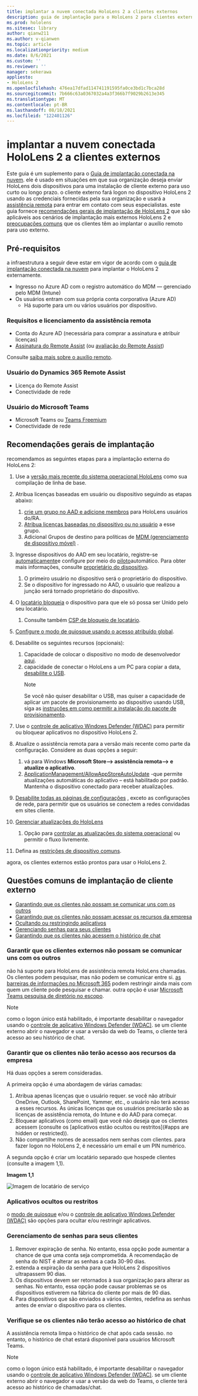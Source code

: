 ```yaml
---
title: implantar a nuvem conectada HoloLens 2 a clientes externos
description: guia de implantação para o HoloLens 2 para clientes externos (com o auxílio remoto como exemplo)
ms.prod: hololens
ms.sitesec: library
author: qianw211
ms.author: v-qianwen
ms.topic: article
ms.localizationpriority: medium
ms.date: 8/6/2021
ms.custom: ''
ms.reviewer: ''
manager: sekerawa
appliesto:
- HoloLens 2
ms.openlocfilehash: 476ea17dfad114741191595fa0ce3bd1c7bca28d
ms.sourcegitcommit: 7b666c63a0367032a4a3f366b7f9029b2613e345
ms.translationtype: MT
ms.contentlocale: pt-BR
ms.lasthandoff: 08/18/2021
ms.locfileid: "122401126"
---
```

# <a name="deploy-cloud-connected-hololens-2-to-external-clients"></a>implantar a nuvem conectada HoloLens 2 a clientes externos

Este guia é um suplemento para o [Guia de implantação conectada na nuvem](hololens2-cloud-connected-overview.md). ele é usado em situações em que sua organização deseja enviar HoloLens dois dispositivos para uma instalação de cliente externo para uso curto ou longo prazo. o cliente externo fará logon no dispositivo HoloLens 2 usando as credenciais fornecidas pela sua organização e usará a [assistência remota](/dynamics365/mixed-reality/remote-assist/ra-overview) para entrar em contato com seus especialistas. este guia fornece [recomendações gerais de implantação de HoloLens 2](#general-deployment-recommendations) que são aplicáveis aos cenários de implantação mais externos HoloLens 2 e [preocupações comuns](#common-external-client-deployment-concerns) que os clientes têm ao implantar o auxílio remoto para uso externo. 

## <a name="prerequisites"></a>Pré-requisitos

a infraestrutura a seguir deve estar em vigor de acordo com o [guia de implantação conectada na nuvem](hololens2-cloud-connected-overview.md) para implantar o HoloLens 2 externamente.

- Ingresso no Azure AD com o registro automático do MDM — gerenciado pelo MDM (Intune)
- Os usuários entram com sua própria conta corporativa (Azure AD)
    - Há suporte para um ou vários usuários por dispositivo.

### <a name="remote-assist-licensing-and-requirements"></a>Requisitos e licenciamento da assistência remota

- Conta do Azure AD (necessária para comprar a assinatura e atribuir licenças)
- [Assinatura do Remote Assist](/dynamics365/mixed-reality/remote-assist/buy-and-deploy-remote-assist) (ou [avaliação do Remote Assist](/dynamics365/mixed-reality/remote-assist/try-remote-assist))

Consulte [saiba mais sobre o auxílio remoto](/hololens/hololens2-cloud-connected-overview#learn-about-remote-assist).

### <a name="dynamics-365-remote-assist-user"></a>Usuário do Dynamics 365 Remote Assist

- Licença do Remote Assist
- Conectividade de rede

### <a name="microsoft-teams-user"></a>Usuário do Microsoft Teams

- Microsoft Teams ou [Teams Freemium](https://products.office.com/microsoft-teams/free)
- Conectividade de rede

## <a name="general-deployment-recommendations"></a>Recomendações gerais de implantação

recomendamos as seguintes etapas para a implantação externa do HoloLens 2:

1. Use a [versão mais recente do sistema operacional HoloLens](https://aka.ms/hololens2download) como sua compilação de linha de base.
1. Atribua licenças baseadas em usuário ou dispositivo seguindo as etapas abaixo:
    1. [crie um grupo no AAD e adicione membros](/azure/active-directory/fundamentals/active-directory-groups-create-azure-portal#create-a-basic-group-and-add-members) para HoloLens usuários do/RA.
    1. [Atribua licenças baseadas no dispositivo ou no usuário](/azure/active-directory/enterprise-users/licensing-groups-assign#:~:text=In%20this%20article%201%20Assign%20the%20required%20licenses,3%20Check%20for%20license%20problems%20and%20resolve%20them) a esse grupo.
    1. Adicional Grupos de destino para políticas de [MDM (gerenciamento de dispositivo móvel)](hololens-enroll-mdm.md) .

1. Ingresse dispositivos do AAD em seu locatário, registre-se [automaticamente](/hololens/hololens-enroll-mdm#auto-enrollment-in-mdm)e configure por meio do [piloto](/hololens/hololens2-autopilot)automático. Para obter mais informações, consulte [proprietário do dispositivo](/hololens/security-adminless-os#device-owner).
    1. O primeiro usuário no dispositivo será o proprietário do dispositivo.
    1. Se o dispositivo for ingressado no AAD, o usuário que realizou a junção será tornado proprietário do dispositivo.
    
1. O [locatário bloqueia](/hololens/hololens-release-notes#tenantlockdown-csp-and-autopilot) o dispositivo para que ele só possa ser Unido pelo seu locatário.
    1. Consulte também [CSP de bloqueio de locatário](/windows/client-management/mdm/tenantlockdown-csp).

1. [Configure o modo de quiosque usando o acesso atribuído global](/hololens/hololens-global-assigned-access-kiosk).

1. Desabilite os seguintes recursos (opcionais):
    1. Capacidade de colocar o dispositivo no modo de desenvolvedor [aqui](/windows/client-management/mdm/policy-csp-applicationmanagement#applicationmanagement-allowdeveloperunlock).
    1. capacidade de conectar o HoloLens a um PC para copiar a data, [desabilite o USB](/windows/client-management/mdm/policy-csp-connectivity#connectivity-allowusbconnection).
       > [!NOTE]
        > Se você não quiser desabilitar o USB, mas quiser a capacidade de aplicar um pacote de provisionamento ao dispositivo usando USB, siga as [instruções em como permitir a instalação do pacote de provisionamento](/windows/client-management/mdm/policy-csp-security#security-allowaddprovisioningpackage).

1. Use o [controle de aplicativo Windows Defender (WDAC)](/hololens/windows-defender-application-control-wdac) para permitir ou bloquear aplicativos no dispositivo HoloLens 2.
1. Atualize o assistência remota para a versão mais recente como parte da configuração. Considere as duas opções a seguir:
    1. vá para Windows **Microsoft Store--> assistência remota--> e atualize o aplicativo**.
    1. [ApplicationManagement/AllowAppStoreAutoUpdate](/windows/client-management/mdm/policy-csp-applicationmanagement#applicationmanagement-allowappstoreautoupdate) -que permite atualizações automáticas do aplicativo – está habilitado por padrão. Mantenha o dispositivo conectado para receber atualizações.
1. [Desabilite todas as páginas de configurações](/hololens/settings-uri-list) , exceto as configurações de rede, para permitir que os usuários se conectem a redes convidadas em sites cliente.
1. [Gerenciar atualizações do HoloLens](/hololens/hololens-updates)
    1. Opção para [controlar as atualizações do sistema operacional](/mem/intune/protect/windows-update-for-business-configure#create-and-assign-update-rings) ou permitir o fluxo livremente.
1. Defina as [restrições de dispositivo comuns](/hololens/hololens-common-device-restrictions).

agora, os clientes externos estão prontos para usar o HoloLens 2.

## <a name="common-external-client-deployment-concerns"></a>Questões comuns de implantação de cliente externo

- [Garantindo que os clientes não possam se comunicar uns com os outros](#ensure-that-external-clients-cant-communicate-with-one-another)
- [Garantindo que os clientes não possam acessar os recursos da empresa](#ensure-that-clients-wont-have-access-to-company-resources)
- [Ocultando ou restringindo aplicativos](#hidden-or-restricted-apps)
- [Gerenciando senhas para seus clientes](#password-management-for-your-clients) 
- [Garantindo que os clientes não acessem o histórico de chat](#ensure-that-clients-wont-have-access-to-chat-history)

### <a name="ensure-that-external-clients-cant-communicate-with-one-another"></a>Garantir que os clientes externos não possam se comunicar uns com os outros

não há suporte para HoloLens de assistência remota HoloLens chamadas. Os clientes podem pesquisar, mas não podem se comunicar entre si. [as barreiras de informações no Microsoft 365](/microsoft-365/compliance/information-barriers) podem restringir ainda mais com quem um cliente pode pesquisar e chamar. outra opção é usar [Microsoft Teams pesquisa de diretório no escopo](/MicrosoftTeams/teams-scoped-directory-search).

 > [!NOTE]
> como o logon único está habilitado, é importante desabilitar o navegador usando o [controle de aplicativo Windows Defender (WDAC)](/hololens/windows-defender-application-control-wdac). se um cliente externo abrir o navegador e usar a versão da web do Teams, o cliente terá acesso ao seu histórico de chat.

### <a name="ensure-that-clients-wont-have-access-to-company-resources"></a>Garantir que os clientes não terão acesso aos recursos da empresa

Há duas opções a serem consideradas.

A primeira opção é uma abordagem de várias camadas:

1. Atribua apenas licenças que o usuário requer. se você não atribuir OneDrive, Outlook, SharePoint, Yammer, etc., o usuário não terá acesso a esses recursos. As únicas licenças que os usuários precisarão são as licenças de assistência remota, do Intune e do AAD para começar.
1. Bloquear aplicativos (como email) que você não deseja que os clientes acessem (consulte os [aplicativos estão ocultos ou restritos](#apps are hidden or restricted)).
1. Não compartilhe nomes de acessados nem senhas com clientes. para fazer logon no HoloLens 2, é necessário um email e um PIN numérico.

A segunda opção é criar um locatário separado que hospede clientes (consulte a imagem 1,1).

**Imagem 1,1**

![Imagem de locatário de serviço](./images/hololens-service-tenant-image.png)

### <a name="hidden-or-restricted-apps"></a>Aplicativos ocultos ou restritos

o [modo de quiosque](/hololens/hololens-kiosk) e/ou o [controle de aplicativo Windows Defender (WDAC)](/hololens/windows-efender-application-control-wdac) são opções para ocultar e/ou restringir aplicativos.

### <a name="password-management-for-your-clients"></a>Gerenciamento de senhas para seus clientes

1. Remover expiração de senha. No entanto, essa opção pode aumentar a chance de que uma conta seja comprometida. A recomendação de senha do NIST é alterar as senhas a cada 30-90 dias.
1. estenda a expiração da senha para que HoloLens 2 dispositivos ultrapassem 90 dias.
1. Os dispositivos devem ser retornados à sua organização para alterar as senhas. No entanto, essa opção pode causar problemas se os dispositivos estiverem na fábrica do cliente por mais de 90 dias.  
1. Para dispositivos que são enviados a vários clientes, redefina as senhas antes de enviar o dispositivo para os clientes.

### <a name="ensure-that-clients-wont-have-access-to-chat-history"></a>Verifique se os clientes não terão acesso ao histórico de chat

A assistência remota limpa o histórico de chat após cada sessão. no entanto, o histórico de chat estará disponível para usuários Microsoft Teams.

> [!NOTE]
> como o logon único está habilitado, é importante desabilitar o navegador usando o [controle de aplicativo Windows Defender (WDAC)](/hololens/windows-defender-application-control-wdac).  se um cliente externo abrir o navegador e usar a versão da web do Teams, o cliente terá acesso ao histórico de chamadas/chat.
